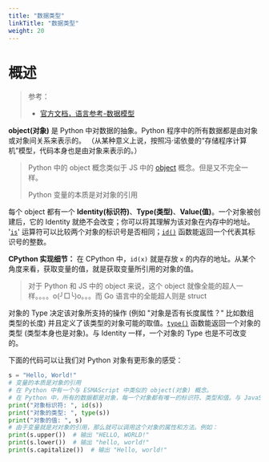 ```yaml
---
title: "数据类型"
linkTitle: "数据类型"
weight: 20
---
```


# 概述

> 参考：
>
> - [官方文档，语言参考-数据模型](https://docs.python.org/3/reference/datamodel.html)

**object(对象)** 是 Python 中对数据的抽象。Python 程序中的所有数据都是由对象或对象间关系来表示的。 （从某种意义上说，按照冯·诺依曼的“存储程序计算机”模型，代码本身也是由对象来表示的。）

> Python 中的 object 概念类似于 JS 中的 [object](/docs/2.编程/高级编程语言/ECMAScript/JavaScript%20规范与标准库/数据类型.md#object(对象)) 概念。但是又不完全一样。
>
> Python 变量的本质是对对象的引用

每个 object 都有一个 **Identity(标识符)**、**Type(类型)**、**Value(值)**。一个对象被创建后，它的 Identity 就绝不会改变；你可以将其理解为该对象在内存中的地址。 '[`is`](https://docs.python.org/zh-cn/3/reference/expressions.html#is)' 运算符可以比较两个对象的标识号是否相同；[`id()`](https://docs.python.org/zh-cn/3/library/functions.html#id "id") 函数能返回一个代表其标识号的整数。

**CPython 实现细节：** 在 CPython 中，`id(x)` 就是存放 `x` 的内存的地址。从某个角度来看，获取变量的值，就是获取变量所引用的对象的值。

> 对于 Python 和 JS 中的 object 来说，这个 object 就像全能的超人一样。。。。o(╯□╰)o。。。而 Go 语言中的全能超人则是 struct

对象的 Type 决定该对象所支持的操作 (例如 "对象是否有长度属性？" 比如数组类型的长度) 并且定义了该类型的对象可能的取值。[`type()`](https://docs.python.org/zh-cn/3/library/functions.html#type "type") 函数能返回一个对象的类型 (类型本身也是对象)。与 Identity 一样，一个对象的 Type 也是不可改变的。

下面的代码可以让我们对 Python 对象有更形象的感受：

```python
s = "Hello, World!"
# 变量的本质是对象的引用
# 在 Python 中有一个与 ESMAScript 中类似的 object(对象) 概念。
# 在 Python 中，所有的数据都是对象，每一个对象都有唯一的标识符、类型和值。与 JavaScript 不同的是，在 Python 中，变量本身并不拥有内存空间，它只是指向一个对象的引用。因此，我们在 Python 中声明变量时，并不需要显式地指定它的类型。
print("对象标识符: ", id(s))
print("对象的类型: ", type(s))
print("对象的值: ", s)
# 由于变量就是对对象的引用，那么就可以调用这个对象的属性和方法。例如：
print(s.upper())  # 输出 "HELLO, WORLD!"
print(s.lower())  # 输出 "hello, world!"
print(s.capitalize())  # 输出 "Hello, world!"
```

